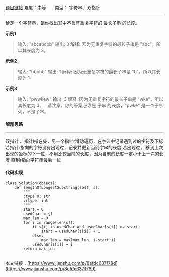  [题目链接](https://leetcode-cn.com/problems/longest-substring-without-repeating-characters/)
难度：中等          &nbsp;&nbsp;&nbsp;&nbsp;&nbsp;&nbsp;类型：  字符串、双指针
***
 
给定一个字符串，请你找出其中不含有重复字符的 最长子串 的长度。
 
**示例1**
> 输入: "abcabcbb"
输出: 3 
解释: 因为无重复字符的最长子串是 "abc"，所以其长度为 3。

**示例2**
>输入: "bbbbb"
输出: 1
解释: 因为无重复字符的最长子串是 "b"，所以其长度为 1。

**示例3**
>输入: "pwwkew"
输出: 3
解释: 因为无重复字符的最长子串是 "wke"，所以其长度为 3。
     请注意，你的答案必须是 子串 的长度，"pwke" 是一个子序列，不是子串。


#### 解题思路
***
 双指针：
指针l指在头，另一个指针r滑动遍历，在字典中记录遇到过的字符及下标
若指针r指向的字符没有出现过，记录并更新当前字串的长度
若出现过，l移到上次出现的坐标的下一位，不用比较当前的长度，因为当前的长度一定小于上一次的长度
直到r指向字符串最后一位



#### 代码实现
```
class Solution(object):
    def lengthOfLongestSubstring(self, s):
        """
        :type s: str
        :rtype: int
        """
        start = 0
        usedChar = {}
        max_len = 0
        for i in range(len(s)):
            if s[i] in usedChar and usedChar[s[i]] >= start:               
                start = usedChar[s[i]] + 1
            else:
                max_len = max(max_len, i-start+1)                              
            usedChar[s[i]] = i
        return max_len
        
```

本文链接：[https://www.jianshu.com/p/8efdc637f78d](https://www.jianshu.com/p/8efdc637f78d)
